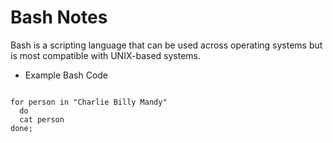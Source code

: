 # Bash Notes

Bash is a scripting language that can be used across operating systems but is most compatible with UNIX-based systems.

- Example Bash Code
```

for person in "Charlie Billy Mandy"
  do
  cat person
done;

```


